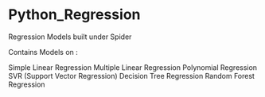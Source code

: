 # Python_Regression
Regression Models built under Spider

Contains Models on :

Simple Linear Regression
Multiple Linear Regression
Polynomial Regression
SVR (Support Vector Regression)
Decision Tree Regression
Random Forest Regression
